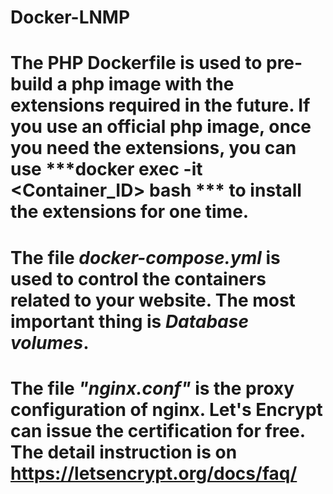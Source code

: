 # Docker-LNMP  
# The PHP Dockerfile is used to pre-build a php image with the extensions required in the future. If you use an official php image, once you need the extensions, you can use ***docker exec -it <Container_ID> bash *** to install the extensions for one time.  
# The file ***docker-compose.yml*** is used to control the containers related to your website. The most important thing is ***Database volumes***.
# The file ***"nginx.conf"*** is the proxy configuration of nginx. Let's Encrypt can issue the certification for free. The detail instruction is on <https://letsencrypt.org/docs/faq/>
